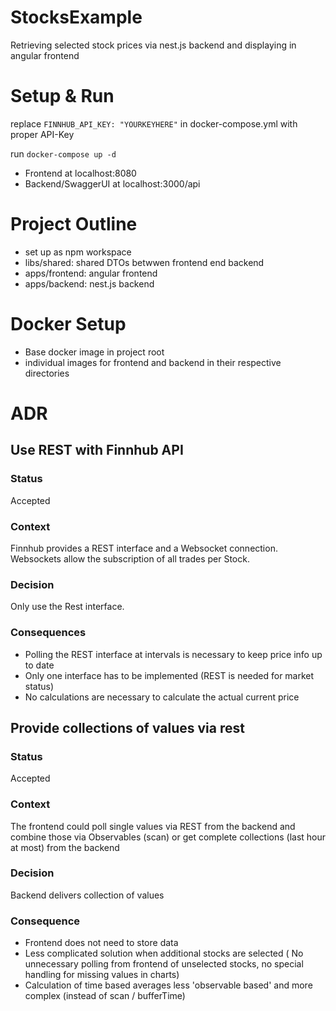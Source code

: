 # StocksExample

Retrieving selected stock prices via nest.js backend and displaying in angular frontend

# Setup & Run
replace `FINNHUB_API_KEY: "YOURKEYHERE"` in docker-compose.yml with proper API-Key

run `docker-compose up -d`

- Frontend at localhost:8080
- Backend/SwaggerUI at localhost:3000/api

# Project Outline

- set up as npm workspace
- libs/shared: shared DTOs betwwen frontend end backend
- apps/frontend: angular frontend
- apps/backend: nest.js backend

# Docker Setup
- Base docker image in project root
- individual images for frontend and backend in their respective directories


# ADR

## Use REST with Finnhub API

### Status
Accepted

### Context
Finnhub provides a REST interface and a Websocket connection. 
Websockets allow the subscription of all trades per Stock.

### Decision
Only use the Rest interface.

### Consequences
- Polling the REST interface at intervals is necessary to keep price info up to date
- Only one interface has to be implemented (REST is needed for market status)
- No calculations are necessary to calculate the actual current price

## Provide collections of values via rest

### Status
Accepted

### Context
The frontend could poll single values via REST from the backend and combine those 
via Observables (scan) or get complete collections (last hour at most) from the backend

### Decision
Backend delivers collection of values

### Consequence
- Frontend does not need to store data 
- Less complicated solution when additional stocks are selected
( No unnecessary polling from frontend of unselected stocks, no special handling for missing values in charts)
- Calculation of time based averages less 'observable based' and more complex (instead of scan / bufferTime) 

